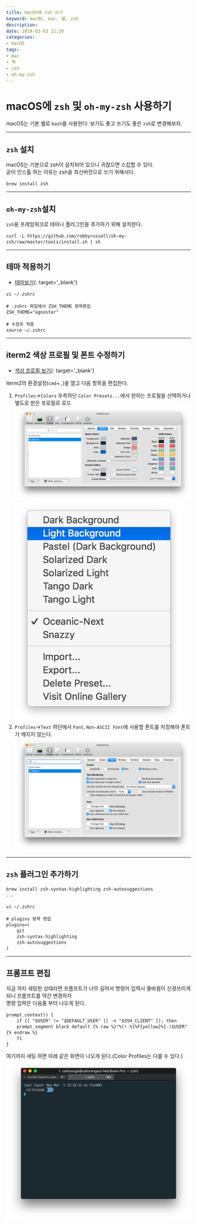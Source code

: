 ```yaml
---
title: macOS에 zsh 쓰기
keyword: macOS, mac, 쉘, zsh
description: 
date: 2018-03-03 21:20
categories:
- macOS
tags:
- mac
- 맥
- zsh
- oh-my-zsh
---
```

# macOS에 `zsh` 및 `oh-my-zsh` 사용하기
macOS는 기본 쉘로 `bash`를 사용한다. 보기도 좋고 쓰기도 좋은 `zsh`로 변경해보자.

---

## `zsh` 설치
macOS는 기본으로 zsh이 설치되어 있으니 귀찮으면 스킵할 수 있다.  
굳이 인스톨 하는 이유는 zsh을 최신버전으로 쓰기 위해서다.
```shell
brew install zsh
```

---

## `oh-my-zsh`설치
`zsh`용 프레임워크로 테마나 플러그인을 추가하기 위해 설치한다.  
```shell
curl -L https://github.com/robbyrussell/oh-my-zsh/raw/master/tools/install.sh | sh
```

---

## 테마 적용하기
- [테마보기](https://github.com/robbyrussell/oh-my-zsh/wiki/External-themes 'oh-my-zsh 테마 보러가기'){: target='_blank'}

```shell
vi ~/.zshrc

# .zshrc 파일에서 ZSH_THEME 항목편집
ZSH_THEME="agnoster"

# 수정후 적용
source ~/.zshrc
```

---

## iterm2 색상 프로필 및 폰트 수정하기
- [색상 프로필 보기](http://iterm2colorschemes.com 'iterm 색상 프로필 보러가기'){: target='_blank'}

iterm2의 환경설정(`cmd`+`,`)을 열고 다음 항목을 편집한다.
1. `Profiles`->`Colors` 우측하단 `Color Presets...`에서 원하는 프로필을 선택하거나 별도로 받은 프로필로 로드
![Colors 탭](/assets/post_img/mac/2018-03-03-zsh1.png)
![Profiles 선택](/assets/post_img/mac/2018-03-03-zsh2.png)
2. `Profiles`->`Text` 하단에서 `Font`, `Non-ASCII Font`에 사용할 폰트를 지정해야 폰트가 깨지지 않는다.
![Font 선택](/assets/post_img/mac/2018-03-03-zsh3.png)

---

## `zsh` 플러그인 추가하기
```shell
brew install zsh-syntax-highlighting zsh-autosuggestions
...

vi ~/.zshrc

# plugins 항목 편집
plugins=(
    git
    zsh-syntax-highlighting
    zsh-autosuggestions
)
```

---

## 프롬프트 편집
지금 까지 세팅한 상태라면 프롬프트가 너무 길어서 명령어 입력시 줄바뀜이 신경쓰이게 되니 프롬프트를 약간 변경하자  
명령 입력은 다음줄 부터 나오게 된다.
```shell
prompt_context() {
    if [[ "$USER" != "$DEFAULT_USER" || -n "$SSH_CLIENT" ]]; then
    prompt_segment black default {% raw %}"%(!.%{%F{yellow}%}.)$USER"{% endraw %}
    fi
}
```

여기까지 세팅 하면 아래 같은 화면이 나오게 된다.(Color Profiles는 다를 수 있다.)
![설정완료 화면](/assets/post_img/mac/2018-03-03-zsh4.png)
